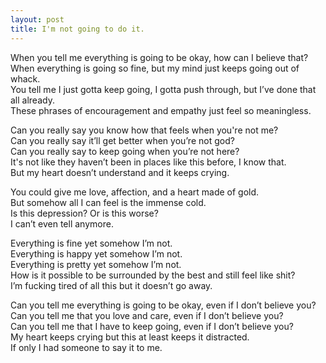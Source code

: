 ```yaml
---
layout: post
title: I'm not going to do it.
---
```

When you tell me everything is going to be okay, how can I believe that? <br> 
When everything is going so fine, but my mind just keeps going out of whack. <br>
You tell me I just gotta keep going, I gotta push through, but I’ve done that all already. <br>
These phrases of encouragement and empathy just feel so meaningless.

Can you really say you know how that feels when you're not me? <br>
Can you really say it’ll get better when you’re not god? <br>
Can you really say to keep going when you’re not here? <br>
It's not like they haven’t been in places like this before, I know that. <br>
But my heart doesn’t understand and it keeps crying.

You could give me love, affection, and a heart made of gold. <br>
But somehow all I can feel is the immense cold. <br>
Is this depression? Or is this worse? <br>
I can’t even tell anymore.

Everything is fine yet somehow I’m not. <br>
Everything is happy yet somehow I’m not. <br>
Everything is pretty yet somehow I’m not. <br>
How is it possible to be surrounded by the best and still feel like shit? <br>
I’m fucking tired of all this but it doesn’t go away.

Can you tell me everything is going to be okay, even if I don’t believe you? <br>
Can you tell me that you love and care, even if I don’t believe you? <br>
Can you tell me that I have to keep going, even if I don’t believe you? <br>
My heart keeps crying but this at least keeps it distracted. <br>
If only I had someone to say it to me.
